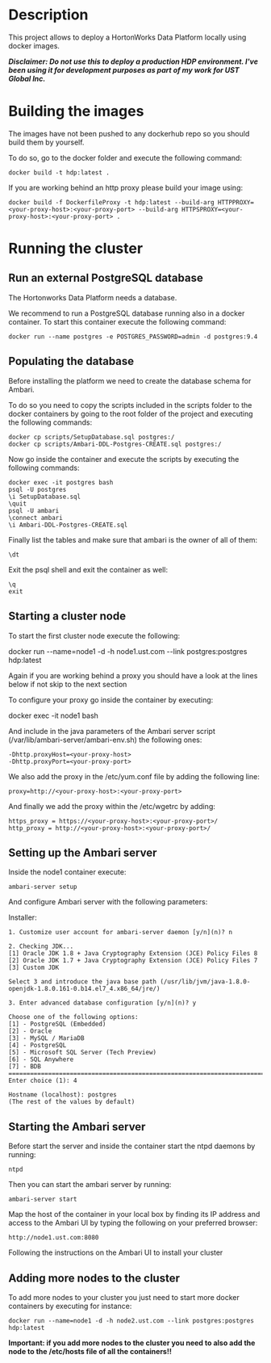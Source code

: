 # Description

This project allows to deploy a HortonWorks Data Platform locally using docker images.

**_Disclaimer: Do not use this to deploy a production HDP environment. I've been using it for development purposes as part of my work for UST Global Inc._**

# Building the images

The images have not been pushed to any dockerhub repo so you should build them by yourself.

To do so, go to the docker folder and execute the following command:

```
docker build -t hdp:latest .
```

If you are working behind an http proxy please build your image using:

```
docker build -f DockerfileProxy -t hdp:latest --build-arg HTTPPROXY=<your-proxy-host>:<your-proxy-port> --build-arg HTTPSPROXY=<your-proxy-host>:<your-proxy-port> .
```

# Running the cluster

## Run an external PostgreSQL database

The Hortonworks Data Platform needs a database.

We recommend to run a PostgreSQL database running also in a docker container. To start this container execute the following command:

```
docker run --name postgres -e POSTGRES_PASSWORD=admin -d postgres:9.4
```

## Populating the database

Before installing the platform we need to create the database schema for Ambari.

To do so you need to copy the scripts included in the scripts folder to the docker containers by going to the root folder of the project and executing the following commands:

```
docker cp scripts/SetupDatabase.sql postgres:/
docker cp scripts/Ambari-DDL-Postgres-CREATE.sql postgres:/
```

Now go inside the container and execute the scripts by executing the following commands:

```
docker exec -it postgres bash
psql -U postgres
\i SetupDatabase.sql
\quit
psql -U ambari
\connect ambari 
\i Ambari-DDL-Postgres-CREATE.sql

```

Finally list the tables and make sure that ambari is the owner of all of them:

```
\dt
```

Exit the psql shell and exit the container as well:
     
```
\q
exit
```

## Starting a cluster node

To start the first cluster node execute the following:

docker run --name=node1 -d -h node1.ust.com --link postgres:postgres hdp:latest         

Again if you are working behind a proxy you should have a look at the lines below if not skip to the next section

To configure your proxy go inside the container by executing:

docker exec -it node1 bash

And include in the java parameters of the Ambari server script (/var/lib/ambari-server/ambari-env.sh) the following ones:

```
-Dhttp.proxyHost=<your-proxy-host>
-Dhttp.proxyPort=<your-proxy-port>
```

We also add the proxy in the /etc/yum.conf file by adding the following line:

```
proxy=http://<your-proxy-host>:<your-proxy-port>
```

And finally we add the proxy within the /etc/wgetrc by adding:

```
https_proxy = https://<your-proxy-host>:<your-proxy-port>/
http_proxy = http://<your-proxy-host>:<your-proxy-port>/
```

## Setting up the Ambari server

Inside the node1 container execute:

```
ambari-server setup
```

And configure Ambari server with the following parameters:

Installer:

```
1. Customize user account for ambari-server daemon [y/n](n)? n

2. Checking JDK...
[1] Oracle JDK 1.8 + Java Cryptography Extension (JCE) Policy Files 8
[2] Oracle JDK 1.7 + Java Cryptography Extension (JCE) Policy Files 7
[3] Custom JDK

Select 3 and introduce the java base path (/usr/lib/jvm/java-1.8.0-openjdk-1.8.0.161-0.b14.el7_4.x86_64/jre/)

3. Enter advanced database configuration [y/n](n)? y

Choose one of the following options:
[1] - PostgreSQL (Embedded)
[2] - Oracle
[3] - MySQL / MariaDB
[4] - PostgreSQL
[5] - Microsoft SQL Server (Tech Preview)
[6] - SQL Anywhere
[7] - BDB
==============================================================================
Enter choice (1): 4

Hostname (localhost): postgres
(The rest of the values by default)
```

## Starting the Ambari server

Before start the server and inside the container start the ntpd daemons by running:

```
ntpd
```

Then you can start the ambari server by running:

```
ambari-server start
```

Map the host of the container in your local box by finding its IP address and access to the Ambari UI by typing the following on your preferred browser:

```
http://node1.ust.com:8080
```

Following the instructions on the Ambari UI to install your cluster


## Adding more nodes to the cluster

To add more nodes to your cluster you just need to start more docker containers by executing for instance:

```
docker run --name=node1 -d -h node2.ust.com --link postgres:postgres hdp:latest 
```

**Important: if you add more nodes to the cluster you need to also add the node to the /etc/hosts file of all the containers!!**

